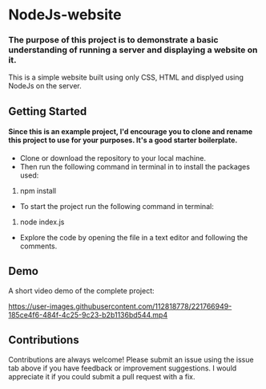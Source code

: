 # NodeJs-website

### The purpose of this project is to demonstrate a basic understanding of running a server and displaying a website on it.

This is a simple website built using only CSS, HTML and displyed using NodeJs on the server.

## Getting Started

#### Since this is an example project, I'd encourage you to clone and rename this project to use for your purposes. It's a good starter boilerplate.

* Clone or download the repository to your local machine.
* Then run the following command in terminal in to install the packages used: 
1. npm install
* To start the project run the following command in terminal:
1. node index.js
* Explore the code by opening the file in a text editor and following the comments.

## Demo

A short video demo of the complete project:





https://user-images.githubusercontent.com/112818778/221766949-185ce4f6-484f-4c25-9c23-b2b1136bd544.mp4








## Contributions

Contributions are always welcome! Please submit an issue using the issue tab above if you have feedback or improvement suggestions. I would appreciate it if you could submit a pull request with a fix.


